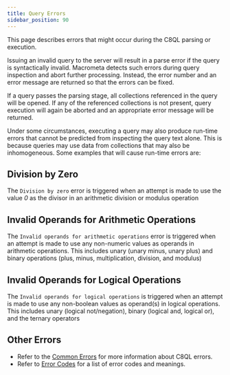 ```yaml
---
title: Query Errors
sidebar_position: 90
---
```


This page describes errors that might occur during the C8QL parsing or execution.

Issuing an invalid query to the server will result in a parse error if the query is syntactically invalid. Macrometa detects such errors during query inspection and abort further processing. Instead, the error number and an error message are returned so that the errors can be fixed.

If a query passes the parsing stage, all collections referenced in the query will be opened. If any of the referenced collections is not present, query execution will again be aborted and an appropriate error message will be returned.

Under some circumstances, executing a query may also produce run-time errors that cannot be predicted from inspecting the query text alone. This is because queries may use data from collections that may also be inhomogeneous.  Some examples that will cause run-time errors are:

## Division by Zero

The `Division by zero` error is triggered when an attempt is made to use the value _0_ as the divisor in an arithmetic division or modulus operation

## Invalid Operands for Arithmetic Operations

The `Invalid operands for arithmetic operations` error is triggered when an attempt is made to use any non-numeric values as operands in arithmetic operations. This includes unary (unary minus, unary plus) and binary operations (plus, minus, multiplication, division, and modulus)

## Invalid Operands for Logical Operations

The `Invalid operands for logical operations` is triggered when an attempt is made to use any non-boolean values as operand(s) in logical operations. This includes unary (logical not/negation), binary (logical and, logical or), and the ternary operators

## Other Errors

- Refer to the [Common Errors](c8ql/common-errors.md) for more information about C8QL errors.
- Refer to [Error Codes](../references/error-codes.md) for a list of error codes and meanings.

